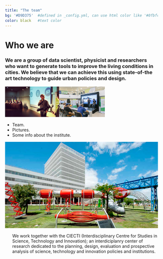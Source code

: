 ```yaml
---
title: "The team"
bg: '#D9D375'  #defined in _config.yml, can use html color like '#0fbfcf'
color: black   #text color
---
```


# **Who we are**

### We are a group of data scientist, physicist and researchers who want to generate tools to improve the living conditions in cities. We believe that we can achieve this using state-of-the art technology to guide urban policies and design.

<img src="/img/Fede.jpeg" alt="CIECTI - Polo Científico Tecnológico" height="100px"/><img src="/img/Hackathon.jpeg" alt="CIECTI - Polo Científico Tecnológico" height="100px"/>

* Team.
* Pictures.
* Some info about the institute.



<div class="post-container">                    
    <div class="post-thumb_right"><img src="/img/polo.jpg" alt="pollution"/></div>
    <div class="post-content_right">            
    <ul>
    We work together with the CIECTI (Interdisciplinary Centre for Studies in Science, Technology and Innovation); an interdiciplanry center of research dedicated to the planning, design, evaluation and prospective analysis of science, technology and innovation policies and institutions.
    </ul>
   </div>
</div>

